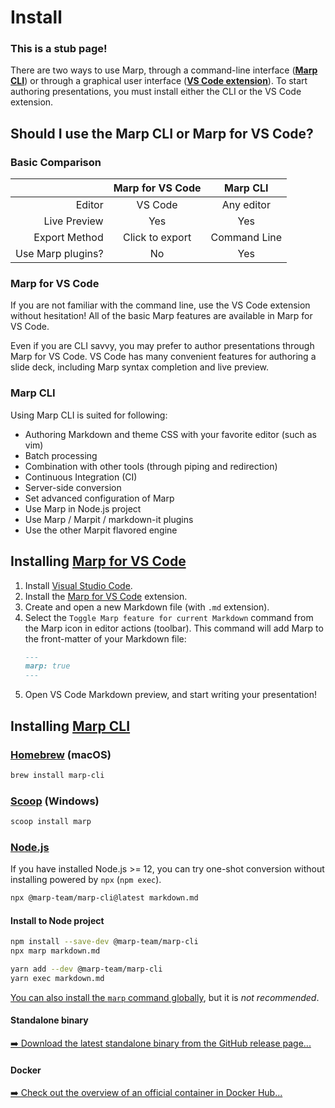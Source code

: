# Install

### This is a stub page!

There are two ways to use Marp, through a command-line interface (**[Marp CLI][marp cli]**) or through a graphical user interface (**[VS Code extension][marp for vs code]**). To start authoring presentations, you must install either the CLI or the VS Code extension.

## Should I use the Marp CLI or Marp for VS Code?

### Basic Comparison

|                   | Marp for VS Code |   Marp CLI   |
| ----------------: | :--------------: | :----------: |
|            Editor |     VS Code      |  Any editor  |
|      Live Preview |       Yes        |     Yes      |
|     Export Method | Click to export  | Command Line |
| Use Marp plugins? |        No        |     Yes      |

### Marp for VS Code

If you are not familiar with the command line, use the VS Code extension without hesitation! All of the basic Marp features are available in Marp for VS Code.

Even if you are CLI savvy, you may prefer to author presentations through Marp for VS Code. VS Code has many convenient features for authoring a slide deck, including Marp syntax completion and live preview.

### Marp CLI

Using Marp CLI is suited for following:

- Authoring Markdown and theme CSS with your favorite editor (such as vim)
- Batch processing
- Combination with other tools (through piping and redirection)
- Continuous Integration (CI)
- Server-side conversion
- Set advanced configuration of Marp
- Use Marp in Node.js project
- Use Marp / Marpit / markdown-it plugins
- Use the other Marpit flavored engine

## Installing [Marp for VS Code]

1. Install [Visual Studio Code].
2. Install the [Marp for VS Code] extension.
3. Create and open a new Markdown file (with `.md` extension).
4. Select the `Toggle Marp feature for current Markdown` command from the Marp icon in editor actions (toolbar). This command will add Marp to the front-matter of your Markdown file:
   ```markdown
   ---
   marp: true
   ---
   ```
5. Open VS Code Markdown preview, and start writing your presentation!

[visual studio code]: https://code.visualstudio.com/
[marp for vs code]: https://marketplace.visualstudio.com/items?itemName=marp-team.marp-vscode

## Installing [Marp CLI]

[marp cli]: https://github.com/marp-team/marp-cli

### [Homebrew](https://brew.sh/) (macOS)

```bash
brew install marp-cli
```

### [Scoop](https://scoop.sh/) (Windows)

```bash
scoop install marp
```

### [Node.js](https://nodejs.org/)

If you have installed Node.js >= 12, you can try one-shot conversion without installing powered by `npx` (`npm exec`).

```bash
npx @marp-team/marp-cli@latest markdown.md
```

#### Install to Node project

```bash
npm install --save-dev @marp-team/marp-cli
npx marp markdown.md
```

```bash
yarn add --dev @marp-team/marp-cli
yarn exec markdown.md
```

[You can also install the `marp` command globally](https://github.com/marp-team/marp-cli#global-installation), but it is _not recommended_.

#### Standalone binary

[➡️ Download the latest standalone binary from the GitHub release page...][standalone binary]

[standalone binary]: https://github.com/marp-team/marp-cli/releases

#### Docker

[➡️ Check out the overview of an official container in Docker Hub...][docker]

[docker]: https://hub.docker.com/r/marpteam/marp-cli/
